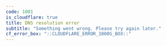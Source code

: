 ```yaml
---
code: 1001
is_cloudflare: true
title: DNS resolution error
subtitle: "Something went wrong. Please try again later."
cf_error_box: "::CLOUDFLARE_ERROR_1000S_BOX::"
---
```

